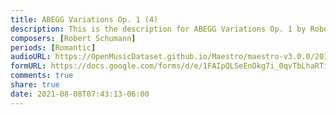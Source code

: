 ```yaml
---
title: ABEGG Variations Op. 1 (4)
description: This is the description for ABEGG Variations Op. 1 by Robert Schumann
composers: [Robert Schumann]
periods: [Romantic]
audioURL: https://OpenMusicDataset.github.io/Maestro/maestro-v3.0.0/2013/ORIG-MIDI_01_7_7_13_Group__MID--AUDIO_12_R1_2013_wav--5.midi
formURL: https://docs.google.com/forms/d/e/1FAIpQLSeEnOkg7i_0qvTbLhaRTi9-sXjNYQ8lfflIBcBHU2N-Z-Tb8A/viewform
comments: true
share: true
date: 2021-08-08T07:43:13-06:00
---
```

